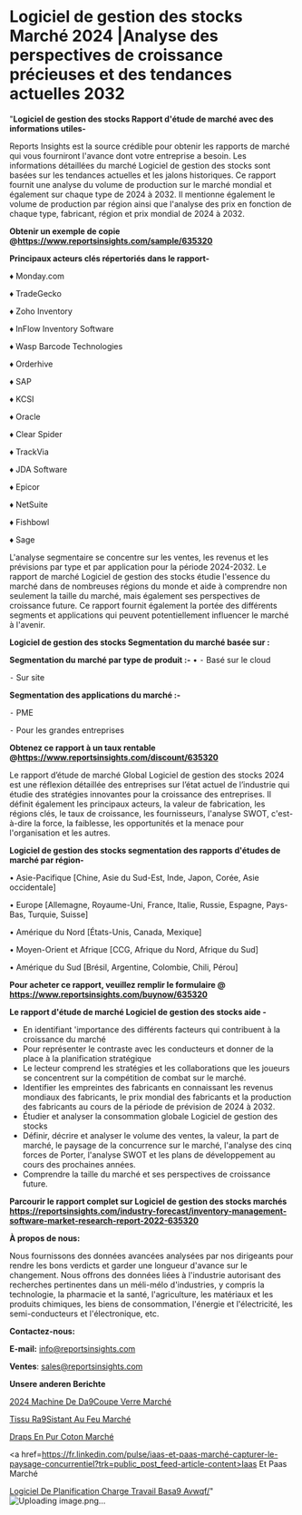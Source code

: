 # Logiciel de gestion des stocks Marché 2024 |Analyse des perspectives de croissance précieuses et des tendances actuelles 2032

"<strong>Logiciel de gestion des stocks Rapport d'étude de marché avec des informations utiles-</strong>

Reports Insights est la source crédible pour obtenir les rapports de marché qui vous fourniront l'avance dont votre entreprise a besoin. Les informations détaillées du marché Logiciel de gestion des stocks sont basées sur les tendances actuelles et les jalons historiques. Ce rapport fournit une analyse du volume de production sur le marché mondial et également sur chaque type de 2024 à 2032. Il mentionne également le volume de production par région ainsi que l'analyse des prix en fonction de chaque type, fabricant, région et prix mondial de 2024 à 2032.

<strong><b>Obtenir un exemple de copie @</b></strong><a href=https://www.reportsinsights.com/sample/635320><strong><b>https://www.reportsinsights.com/sample/635320</b></strong></a>

<b>Principaux acteurs clés répertoriés dans le rapport-</b>

<b> </b>♦ Monday.com

♦ TradeGecko

♦ Zoho Inventory

♦ InFlow Inventory Software

♦ Wasp Barcode Technologies

♦ Orderhive

♦ SAP

♦ KCSI

♦ Oracle

♦ Clear Spider

♦ TrackVia

♦ JDA Software

♦ Epicor

♦ NetSuite

♦ Fishbowl

♦ Sage

L'analyse segmentaire se concentre sur les ventes, les revenus et les prévisions par type et par application pour la période 2024-2032. Le rapport de marché Logiciel de gestion des stocks étudie l'essence du marché dans de nombreuses régions du monde et aide à comprendre non seulement la taille du marché, mais également ses perspectives de croissance future. Ce rapport fournit également la portée des différents segments et applications qui peuvent potentiellement influencer le marché à l'avenir.

<strong>Logiciel de gestion des stocks Segmentation du marché basée sur :</strong>

<strong>Segmentation du marché par type de produit :-</strong>
•
⁃ Basé sur le cloud

⁃ Sur site

<strong>Segmentation des applications du marché :-</strong>

⁃ PME

⁃ Pour les grandes entreprises

<strong><b>Obtenez ce rapport à un taux rentable @</b></strong><a href=https://www.reportsinsights.com/discount/635320><strong><b>https://www.reportsinsights.com/discount/635320</b></strong></a>

Le rapport d’étude de marché Global Logiciel de gestion des stocks 2024 est une réflexion détaillée des entreprises sur l’état actuel de l’industrie qui étudie des stratégies innovantes pour la croissance des entreprises. Il définit également les principaux acteurs, la valeur de fabrication, les régions clés, le taux de croissance, les fournisseurs, l'analyse SWOT, c'est-à-dire la force, la faiblesse, les opportunités et la menace pour l'organisation et les autres.

<strong>Logiciel de gestion des stocks segmentation des rapports d'études de marché par région-</strong>

• Asie-Pacifique [Chine, Asie du Sud-Est, Inde, Japon, Corée, Asie occidentale]

• Europe [Allemagne, Royaume-Uni, France, Italie, Russie, Espagne, Pays-Bas, Turquie, Suisse]

• Amérique du Nord [États-Unis, Canada, Mexique]

• Moyen-Orient et Afrique [CCG, Afrique du Nord, Afrique du Sud]

• Amérique du Sud [Brésil, Argentine, Colombie, Chili, Pérou]

<strong>Pour acheter ce rapport, veuillez remplir le formulaire @   <a href=https://www.reportsinsights.com/buynow/635320>https://www.reportsinsights.com/buynow/635320</a></strong>

<strong>Le rapport d'étude de marché Logiciel de gestion des stocks aide -</strong>
<ul>
  <li>En identifiant 'importance des différents facteurs qui contribuent à la croissance du marché</li>
  <li>Pour représenter le contraste avec les conducteurs et donner de la place à la planification stratégique</li>
  <li>Le lecteur comprend les stratégies et les collaborations que les joueurs se concentrent sur la compétition de combat sur le marché.</li>
  <li>Identifier les empreintes des fabricants en connaissant les revenus mondiaux des fabricants, le prix mondial des fabricants et la production des fabricants au cours de la période de prévision de 2024 à 2032.</li>
  <li>Étudier et analyser la consommation globale Logiciel de gestion des stocks</li>
  <li>Définir, décrire et analyser le volume des ventes, la valeur, la part de marché, le paysage de la concurrence sur le marché, l'analyse des cinq forces de Porter, l'analyse SWOT et les plans de développement au cours des prochaines années.</li>
  <li>Comprendre la taille du marché et ses perspectives de croissance future.</li>
</ul>

<strong>Parcourir le rapport complet sur Logiciel de gestion des stocks marchés <a href=https://reportsinsights.com/industry-forecast/inventory-management-software-market-research-report-2022-635320>https://reportsinsights.com/industry-forecast/inventory-management-software-market-research-report-2022-635320</a></strong>

<strong>À propos de nous:</strong>

Nous fournissons des données avancées analysées par nos dirigeants pour rendre les bons verdicts et garder une longueur d'avance sur le changement. Nous offrons des données liées à l'industrie autorisant des recherches pertinentes dans un méli-mélo d'industries, y compris la technologie, la pharmacie et la santé, l'agriculture, les matériaux et les produits chimiques, les biens de consommation, l'énergie et l'électricité, les semi-conducteurs et l'électronique, etc.

<strong>Contactez-nous:</strong>

<strong>E-mail:</strong> <a href=mailto:info@reportsinsights.com>info@reportsinsights.com</a>

<strong>Ventes</strong>: <a href=mailto:sales@reportsinsights.com>sales@reportsinsights.com</a>

<strong>Unsere anderen Berichte</strong>

<a href=https://www.linkedin.com/pulse/2024-machine-de-d%C3%A9coupe-verre-march%C3%A9-informations-aa2hc/>2024 Machine De Da9Coupe Verre Marché</a>

<a href=https://www.linkedin.com/pulse/tissu-r%C3%A9sistant-au-feu-march%C3%A9-2024-part-de-croissance-ooglc/>Tissu Ra9Sistant Au Feu Marché</a>

<a href=https://www.linkedin.com/pulse/draps-en-pur-coton-marchéanalyse-du-rapport-2024-hjrec/>Draps En Pur Coton Marché</a>

<a href=https://fr.linkedin.com/pulse/iaas-et-paas-marché-capturer-le-paysage-concurrentiel?trk=public_post_feed-article-content>Iaas Et Paas Marché</a>

<a href=https://www.linkedin.com/pulse/logiciel-de-planification-charge-travail-bas%C3%A9-avwqf/>Logiciel De Planification Charge Travail Basa9 Avwqf/</a>"
![Uploading image.png…]()
